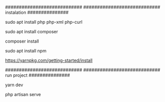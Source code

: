 ############################
############################
instalation  ###############


sudo apt install php php-xml php-curl

sudo apt install composer

composer install

sudo apt install npm

https://yarnpkg.com/getting-started/install


############################
############################
run project  ###############


yarn dev

php artisan serve
